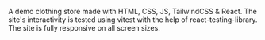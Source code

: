 A demo clothing store made with HTML, CSS, JS, TailwindCSS & React. The site's interactivity is tested using vitest with the help of react-testing-library. The site is fully responsive on all screen sizes.

